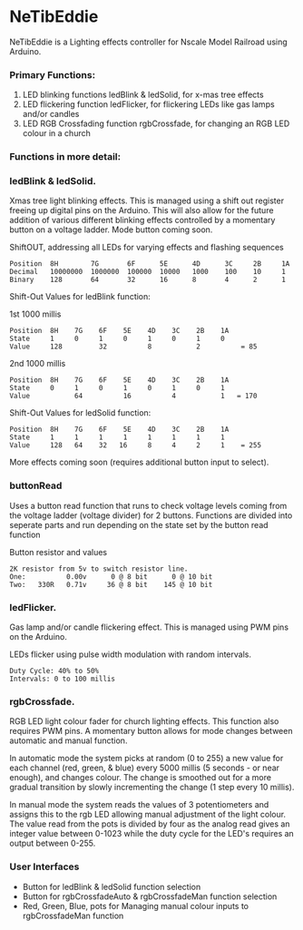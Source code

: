 # NeTibEddie

NeTibEddie is a Lighting effects controller for Nscale Model Railroad using Arduino.  

### Primary Functions:  

1. LED blinking functions ledBlink & ledSolid, for x-mas tree effects
2. LED flickering function ledFlicker, for flickering LEDs like gas lamps and/or candles
3. LED RGB Crossfading function rgbCrossfade, for changing an RGB LED colour in a church

### Functions in more detail:  

### ledBlink & ledSolid.
Xmas tree light blinking effects.
This is managed using a shift out register freeing up digital pins on the Arduino. This will also allow for the future addition of various different blinking effects controlled by a momentary button on a voltage ladder. Mode button coming soon.  

ShiftOUT, addressing all LEDs for varying effects and flashing sequences  

    Position  8H        7G       6F      5E      4D      3C     2B     1A  
    Decimal   10000000  1000000  100000  10000   1000    100    10     1  
    Binary    128       64       32      16      8       4      2      1  

Shift-Out Values for ledBlink function:  

1st 1000 millis  

    Position  8H    7G    6F    5E    4D    3C    2B    1A  
    State     1     0     1     0     1     0     1     0  
    Value     128         32          8           2          = 85  

2nd 1000 millis  

    Position  8H    7G    6F    5E    4D    3C    2B    1A  
    State     0     1     0     1     0     1     0     1    
    Value           64          16          4           1   = 170  
    
Shift-Out Values for ledSolid function:  

    Position  8H    7G    6F    5E    4D    3C    2B    1A  
    State     1     1     1     1     1     1     1     1  
    Value     128   64    32   16     8     4     2     1    = 255  

More effects coming soon (requires additional button input to select).

### buttonRead
Uses a button read function that runs to check voltage levels coming from the voltage ladder (voltage divider) for 2 buttons.
Functions are divided into seperate parts and run depending on the state set by the button read function

Button resistor and values

    2K resistor from 5v to switch resistor line.
    One:          0.00v      0 @ 8 bit      0 @ 10 bit
    Two:   330R   0.71v     36 @ 8 bit    145 @ 10 bit

### ledFlicker.
Gas lamp and/or candle flickering effect.
This is managed using PWM pins on the Arduino. 

LEDs flicker using pulse width modulation with random intervals.

    Duty Cycle: 40% to 50%
    Intervals: 0 to 100 millis

### rgbCrossfade.
RGB LED light colour fader for church lighting effects. This function also requires PWM pins. A momentary button allows for mode changes between automatic and manual function.    

In automatic mode the system picks at random (0 to 255) a new value for each channel (red, green, & blue) every 5000 millis (5 seconds - or near enough), and changes colour. The change is smoothed out for a more gradual transition by slowly incrementing the change (1 step every 10 millis).   

In manual mode the system reads the values of 3 potentiometers and assigns this to the rgb LED allowing manual adjustment of the light colour. The value read from the pots is divided by four as the analog read gives an integer value between 0-1023 while the duty cycle for the LED's requires an output between 0-255. 

### User Interfaces
- Button for ledBlink & ledSolid function selection
- Button for rgbCrossfadeAuto & rgbCrossfadeMan function selection
- Red, Green, Blue, pots for Managing manual colour inputs to rgbCrossfadeMan function
